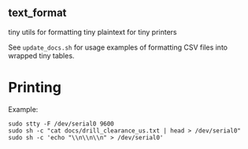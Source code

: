 text_format
-----

tiny utils for formatting tiny plaintext for tiny printers

See `update_docs.sh` for usage examples of formatting CSV files into
wrapped tiny tables.

# Printing

Example:
```
sudo stty -F /dev/serial0 9600
sudo sh -c "cat docs/drill_clearance_us.txt | head > /dev/serial0"
sudo sh -c 'echo "\\n\\n\\n" > /dev/serial0'
```
